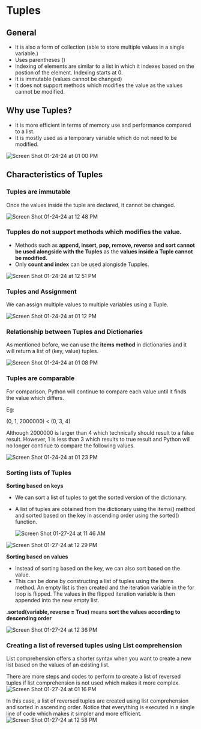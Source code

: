 # Tuples

## General 
- It is also a form of collection (able to store multiple values in a single variable.)
- Uses parentheses ()
- Indexing of elements are similar to a list in which it indexes based on the postion of the element. Indexing starts at 0.
- It is immutable (values cannot be changed)
- It does not support methods which modifies the value as the values cannot be modified.

## Why use Tuples?

- It is more efficient in terms of memory use and performance compared to a list.
- It is mostly used as a temporary variable which do not need to be modified.

![Screen Shot 01-24-24 at 01 00 PM](https://github.com/Fong20/Learning-repository/assets/150316121/5c3ea130-011a-48a2-939a-2b4bfab01449)

## Characteristics of Tuples
  
### Tuples are immutable

Once the values inside the tuple are declared, it cannot be changed.

![Screen Shot 01-24-24 at 12 48 PM](https://github.com/Fong20/Learning-repository/assets/150316121/13ba4d36-1ef1-4e64-b3ac-b0a3dd153fde)

### Tupples do not support methods which modifies the value.

- Methods such as **append, insert, pop, remove, reverse and sort cannot be used alongside with the Tuples** as the **values inside a Tuple cannot be modified.**
- Only **count and index** can be used alongisde Tupples.

![Screen Shot 01-24-24 at 12 51 PM](https://github.com/Fong20/Learning-repository/assets/150316121/a8c39003-72f7-4cf0-86b7-9389b22f6919)

### Tuples and Assignment

We can assign multiple values to multiple variables using a Tuple.

![Screen Shot 01-24-24 at 01 12 PM](https://github.com/Fong20/Learning-repository/assets/150316121/1224b4f5-b4b8-4131-9fe3-efd450a15b9e)


### Relationship between Tuples and Dictionaries

As mentioned before, we can use the **items method** in dictionaries and it will return a list of (key, value) tuples.

![Screen Shot 01-24-24 at 01 08 PM](https://github.com/Fong20/Learning-repository/assets/150316121/ff0add62-40f2-4551-aa72-9eb672854fd4)

### Tuples are comparable

For comparison, Python will continue to compare each value until it finds the value which differs.

Eg:

(0, 1, 2000000) < (0, 3, 4)

Although 2000000 is larger than 4 which technically should result to a false result. However, 1 is less than 3 which results to true result and Python will no longer continue to compare the following values.

![Screen Shot 01-24-24 at 01 23 PM](https://github.com/Fong20/Learning-repository/assets/150316121/cee475b2-990e-445b-9d41-8f6739904867)

### Sorting lists of Tuples

**Sorting based on keys**

- We can sort a list of tuples to get the sorted version of the dictionary.
- A list of tuples are obtained from the dictionary using the items() method and sorted based on the key in ascending order using the sorted() function.

  ![Screen Shot 01-27-24 at 11 46 AM](https://github.com/Fong20/Learning-repository/assets/150316121/fef8689a-f47e-4e0f-81cb-320a7ab932c5)

![Screen Shot 01-27-24 at 12 29 PM](https://github.com/Fong20/Learning-repository/assets/150316121/542e3031-00d0-4ded-8dd5-98c3fd01f0db)

**Sorting based on values**

- Instead of sorting based on the key, we can also sort based on the value. 
- This can be done by constructing a list of tuples using the items method. An empty list is then created and the iteration variable in the for loop is flipped. The values in the flipped iteration variable is then appended into the new empty list.

**.sorted(variable, reverse = True)** means **sort the values according to descending order**

![Screen Shot 01-27-24 at 12 36 PM](https://github.com/Fong20/Learning-repository/assets/150316121/bbd69ff4-5256-4d72-b1c5-1149d9c16ea0)

### Creating a list of reversed tuples using List comprehension
List comprehension offers a shorter syntax when you want to create a new list based on the values of an existing list.


There are more steps and codes to perform to create a list of reversed tuples if list comprehension is not used which makes it more complex.
![Screen Shot 01-27-24 at 01 16 PM](https://github.com/Fong20/Learning-repository/assets/150316121/ea85288b-a2dd-4b3d-823b-f37ae23d11e7)

In this case, a list of reversed tuples are created using list comprehension and sorted in ascending order. Notice that everything is executed in a single line of code which makes it simpler and more efficient.
![Screen Shot 01-27-24 at 12 58 PM](https://github.com/Fong20/Learning-repository/assets/150316121/595a4c56-b87e-4082-bfbf-3ecca4ac3174)






